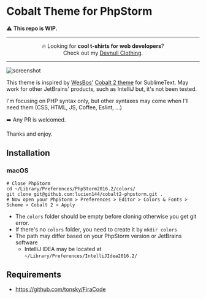 # Cobalt Theme for PhpStorm
⚠️ **This repo is WIP.**

---
<p align="center">
🔥 Looking for <strong>cool t-shirts for web developers</strong>?<br>
Check out my <a href="https://devnull.store?utm_source=github&utm_medium=link&utm_campaign=lemp" target="_blank">Devnull Clothing</a>.
</p>

---

![screenshot](http://144.wtf/vtfN+)

This theme is inspired by [WesBos'](http://wesbos.com) [Cobalt 2 theme](https://github.com/wesbos/cobalt2) for SublimeText. May work for other JetBrains' products, such as IntelliJ but, it's not been tested.

I'm focusing on PHP syntax only, but other syntaxes may come when I'll need them (CSS, HTML, JS, Coffee, Eslint, ...)

➡️ Any PR is welcomed.

Thanks and enjoy.

## Installation

### macOS
```
# Close PhpStorm
cd ~/Library/Preferences/PhpStorm2016.2/colors/
git clone git@github.com:lucien144/cobalt2-phpstorm.git .
# Now open your PhpStorm > Preferences > Editor > Colors & Fonts > Scheme > Cobalt 2 > Apply
```

- The `colors` folder should be empty before cloning otherwise you get git error.
- If there's no `colors` folder, you need to create it by `mkdir colors`
- The path may differ based on your PhpStorm version or JetBrains software
	- IntelliJ IDEA may be located at `~/Library/Preferences/IntelliJIdea2016.2/`

## Requirements

- https://github.com/tonsky/FiraCode
